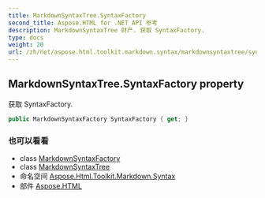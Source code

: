 ```yaml
---
title: MarkdownSyntaxTree.SyntaxFactory
second_title: Aspose.HTML for .NET API 参考
description: MarkdownSyntaxTree 财产. 获取 SyntaxFactory.
type: docs
weight: 20
url: /zh/net/aspose.html.toolkit.markdown.syntax/markdownsyntaxtree/syntaxfactory/
---
```

## MarkdownSyntaxTree.SyntaxFactory property

获取 SyntaxFactory.

```csharp
public MarkdownSyntaxFactory SyntaxFactory { get; }
```

### 也可以看看

* class [MarkdownSyntaxFactory](../../markdownsyntaxfactory/)
* class [MarkdownSyntaxTree](../)
* 命名空间 [Aspose.Html.Toolkit.Markdown.Syntax](../../markdownsyntaxtree/)
* 部件 [Aspose.HTML](../../../)



